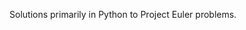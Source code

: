 Solutions primarily in Python to Project Euler problems.

[Project Euler]: https://projecteuler.net "Project Euler"